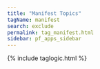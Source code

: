 ```yaml
---
title: "Manifest Topics"
tagName: manifest
search: exclude
permalink: tag_manifest.html
sidebar: pf_apps_sidebar
---
```

{% include taglogic.html %}